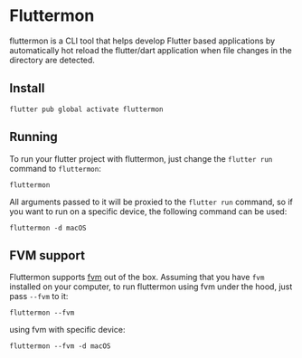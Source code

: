 # Fluttermon

fluttermon is a CLI tool that helps develop Flutter based applications by automatically hot reload the flutter/dart application when file changes in the directory are detected.

## Install

```
flutter pub global activate fluttermon
```

## Running

To run your flutter project with fluttermon, just change the `flutter run` command to `fluttermon`:

```
fluttermon
```

All arguments passed to it will be proxied to the `flutter run` command, so if you want to run on a specific device, the following command can be used:

```
fluttermon -d macOS
```

## FVM support

Fluttermon supports [fvm](https://github.com/leoafarias/fvm) out of the box. Assuming that you have `fvm` installed on your computer, to run fluttermon using fvm under the hood, just pass `--fvm` to it:

```
fluttermon --fvm
```

using fvm with specific device:

```
fluttermon --fvm -d macOS
```
